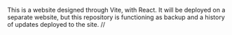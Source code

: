 This is a website designed through Vite, with React. It will be deployed on a separate website, but this repository is functioning as backup and a history of updates deployed to the site.
//